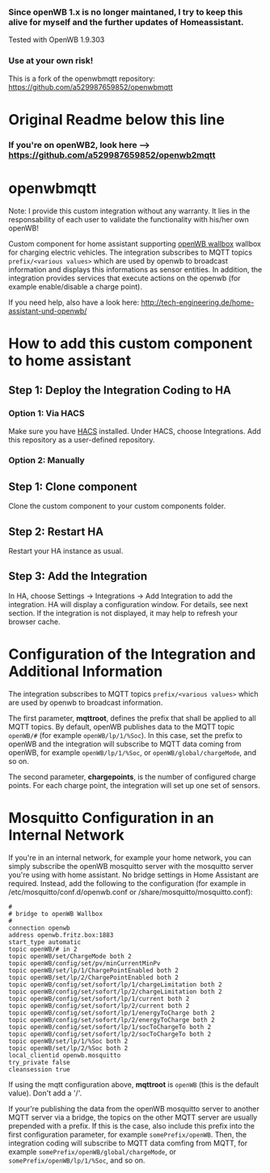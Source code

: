 ### Since openWB 1.x is no longer maintaned, I try to keep this alive for myself and the further updates of Homeassistant.
Tested with OpenWB 1.9.303

### Use at your own risk!
This is a fork of the openwbmqtt repository: https://github.com/a529987659852/openwbmqtt


# Original Readme below this line


### If you're on openWB2, look here --> https://github.com/a529987659852/openwb2mqtt
# openwbmqtt

Note: I provide this custom integration without any warranty. It lies in the responsability of each user to validate the functionality with his/her own openWB!

Custom component for home assistant supporting [openWB wallbox](https://openwb.de/main/) wallbox for charging electric vehicles. The integration subscribes to MQTT topics `prefix/<various values>` which are used by openwb to broadcast information and displays this informations as sensor entities.
In addition, the integration provides services that execute actions on the openwb (for example enable/disable a charge point).

If you need help, also have a look here: http://tech-engineering.de/home-assistant-und-openwb/

# How to add this custom component to home assistant

## Step 1: Deploy the Integration Coding to HA
### Option 1: Via HACS
Make sure you have [HACS](https://github.com/hacs/integration) installed. Under HACS, choose Integrations. Add this repository as a user-defined repository.

### Option 2: Manually
## Step 1: Clone component
Clone the custom component to your custom components folder.

## Step 2: Restart HA
Restart your HA instance as usual.

## Step 3: Add the Integration
In HA, choose Settings -> Integrations -> Add Integration to add the integration. HA will display a configuration window. For details, see next section. If the integration is not displayed, it may help to refresh your browser cache.

# Configuration of the Integration and Additional Information
The integration subscribes to MQTT topics `prefix/<various values>` which are used by openwb to broadcast information.

The first parameter, **mqttroot**, defines the prefix that shall be applied to all MQTT topics. By default, openWB publishes data to the MQTT topic `openWB/#` (for example `openWB/lp/1/%Soc`). In this case, set the prefix to openWB and the integration will subscribe to MQTT data coming from openWB, for example `openWB/lp/1/%Soc`, or `openWB/global/chargeMode`, and so on.
  
The second parameter, **chargepoints**, is the number of configured charge points. For each charge point, the integration will set up one set of sensors.

# Mosquitto Configuration in an Internal Network

If you're in an internal network, for example your home network, you can simply subscribe the openWB mosquitto server with the mosquitto server you're using with home assistant. No bridge settings in Home Assistant are required. Instead, add the following to the configuration (for example in /etc/mosquitto/conf.d/openwb.conf or /share/mosquitto/mosquitto.conf):

```
#
# bridge to openWB Wallbox
#
connection openwb
address openwb.fritz.box:1883
start_type automatic
topic openWB/# in 2
topic openWB/set/ChargeMode both 2
topic openWB/config/set/pv/minCurrentMinPv
topic openWB/set/lp/1/ChargePointEnabled both 2
topic openWB/set/lp/2/ChargePointEnabled both 2
topic openWB/config/set/sofort/lp/1/chargeLimitation both 2
topic openWB/config/set/sofort/lp/2/chargeLimitation both 2
topic openWB/config/set/sofort/lp/1/current both 2
topic openWB/config/set/sofort/lp/2/current both 2
topic openWB/config/set/sofort/lp/1/energyToCharge both 2
topic openWB/config/set/sofort/lp/2/energyToCharge both 2
topic openWB/config/set/sofort/lp/1/socToChargeTo both 2
topic openWB/config/set/sofort/lp/2/socToChargeTo both 2
topic openWB/set/lp/1/%Soc both 2
topic openWB/set/lp/2/%Soc both 2
local_clientid openwb.mosquitto
try_private false
cleansession true
```
If using the mqtt configuration above, **mqttroot** is `openWB` (this is the default value). Don't add a '/'.

If your're publishing the data from the openWB mosquitto server to another MQTT server via a bridge, the topics on the other MQTT server are usually prepended with a prefix. If this is the case, also include this prefix into the first configuration parameter, for example `somePrefix/openWB`. Then, the integration coding will subscribe to MQTT data comfing from MQTT, for example `somePrefix/openWB/global/chargeMode`, or `somePrefix/openWB/lp/1/%Soc`, and so on.
